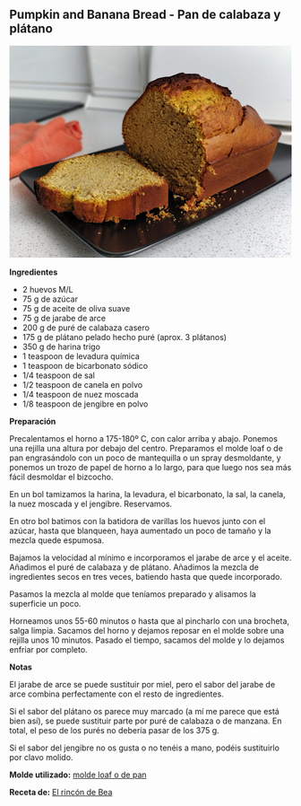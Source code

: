## Pumpkin and Banana Bread - Pan de calabaza y plátano

![Pumpkin and Banana Bread](../../uploads/images/pumpkin-banana-bread.jpg "Pumpkin and Banana Bread")

**Ingredientes**

- 2 huevos M/L
- 75 g de azúcar
- 75 g de aceite de oliva suave
- 75 g de jarabe de arce
- 200 g de puré de calabaza casero
- 175 g de plátano pelado hecho puré (aprox. 3 plátanos)
- 350 g de harina trigo
- 1 teaspoon de levadura química
- 1 teaspoon de bicarbonato sódico
- 1/4 teaspoon de sal
- 1/2 teaspoon de canela en polvo
- 1/4 teaspoon de nuez moscada
- 1/8 teaspoon de jengibre en polvo

**Preparación**

Precalentamos el horno a 175-180º C, con calor arriba y abajo. Ponemos una rejilla una altura por debajo del centro. Preparamos el molde loaf o de pan engrasándolo con un poco de mantequilla o un spray desmoldante, y ponemos un trozo de papel de horno a lo largo, para que luego nos sea más fácil desmoldar el bizcocho.

En un bol tamizamos la harina, la levadura, el bicarbonato, la sal, la canela, la nuez moscada y el jengibre. Reservamos.

En otro bol batimos con la batidora de varillas los huevos junto con el azúcar, hasta que blanqueen, haya aumentado un poco de tamaño y la mezcla quede espumosa.

Bajamos la velocidad al mínimo e incorporamos el jarabe de arce y el aceite. Añadimos el puré de calabaza y de plátano. Añadimos la mezcla de ingredientes secos en tres veces, batiendo hasta que quede incorporado.

Pasamos la mezcla al molde que teníamos preparado y alisamos la superficie un poco.

Horneamos unos 55-60 minutos o hasta que al pincharlo con una brocheta, salga limpia. Sacamos del horno y dejamos reposar en el molde sobre una rejilla unos 10 minutos. Pasado el tiempo, sacamos del molde y lo dejamos enfriar por completo.

**Notas**

El jarabe de arce se puede sustituir por miel, pero el sabor del jarabe de arce combina perfectamente con el resto de ingredientes.

Si el sabor del plátano os parece muy marcado (a mí me parece que está bien así), se puede sustituir parte por puré de calabaza o de manzana. En total, el peso de los purés no debería pasar de los 375 g.

Si el sabor del jengibre no os gusta o no tenéis a mano, podéis sustituirlo por clavo molido.

**Molde utilizado:** [molde loaf o de pan](../../moldes-y-utensilios.md)

**Receta de:** [El rincón de Bea](http://www.elrincondebea.com/2015/09/pumpkin-banana-bread.html)